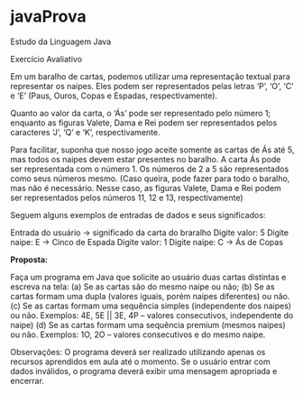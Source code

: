 # javaProva
 
 Estudo da Linguagem Java

 Exercício Avaliativo

Em um baralho de cartas, podemos utilizar uma representação textual para representar os naipes. Eles podem ser representados pelas letras ‘P’, ‘O’, ‘C’ e ‘E’ (Paus, Ouros, Copas e Espadas, respectivamente).

Quanto ao valor da carta, o ‘Ás’ pode ser representado pelo número 1; enquanto as figuras Valete,
Dama e Rei podem ser representados pelos caracteres ‘J’, ‘Q’ e ‘K’, respectivamente.

Para facilitar, suponha que nosso jogo aceite somente as cartas de Ás até 5, mas todos os naipes devem
estar presentes no baralho. A carta Ás pode ser representada com o número 1. Os números de 2 a 5 são
representados como seus números mesmo.
(Caso queira, pode fazer para todo o baralho, mas não é necessário. Nesse caso, as figuras Valete,
Dama e Rei podem ser representados pelos números 11, 12 e 13, respectivamente)


Seguem alguns exemplos de entradas de dados e seus significados: 

Entrada do usuário -> significado da carta do braralho
Digite valor: 5 Digite naipe: E -> Cinco de Espada
Digite valor: 1 Digite naipe: C -> Ás de Copas

**Proposta:**

Faça um programa em Java que solicite ao usuário duas cartas distintas e escreva na tela:
(a) Se as cartas são do mesmo naipe ou não;
(b) Se as cartas formam uma dupla (valores iguais, porém naipes diferentes) ou não.
(c) Se as cartas formam uma sequência simples (independente dos naipes) ou não.
Exemplos: 4E, 5E || 3E, 4P – valores consecutivos, independente do naipe)
(d) Se as cartas formam uma sequência premium (mesmos naipes) ou não.
Exemplos: 1O, 2O – valores consecutivos e do mesmo naipe. 

Observações:
O programa deverá ser realizado utilizando apenas os recursos aprendidos em aula até o momento.
Se o usuário entrar com dados inválidos, o programa deverá exibir uma mensagem apropriada e
encerrar. 